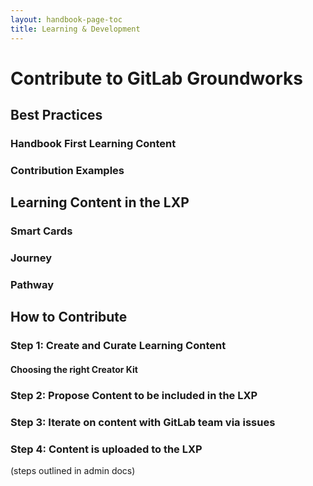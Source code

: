 ```yaml
---
layout: handbook-page-toc
title: Learning & Development
---
```


# Contribute to GitLab Groundworks

## Best Practices

### Handbook First Learning Content

### Contribution Examples


## Learning Content in the LXP

### Smart Cards

### Journey

### Pathway



## How to Contribute

### Step 1: Create and Curate Learning Content

#### Choosing the right Creator Kit


### Step 2: Propose Content to be included in the LXP


### Step 3: Iterate on content with GitLab team via issues

### Step 4: Content is uploaded to the LXP

(steps outlined in admin docs)

